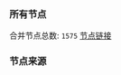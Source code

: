 ### 所有节点
合并节点总数: `1575`
[节点链接](https://raw.githubusercontent.com/rzhy1/11/master/sub/sub_merge_base64.txt)

### 节点来源
